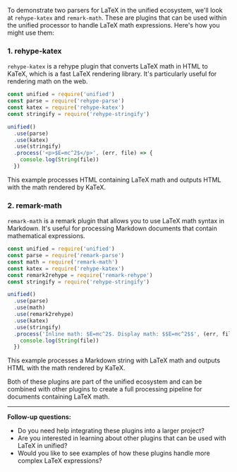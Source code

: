 To demonstrate two parsers for LaTeX in the unified ecosystem, we'll look at `rehype-katex` and `remark-math`. These are plugins that can be used within the unified processor to handle LaTeX math expressions. Here's how you might use them:

### 1. rehype-katex

`rehype-katex` is a rehype plugin that converts LaTeX math in HTML to KaTeX, which is a fast LaTeX rendering library. It's particularly useful for rendering math on the web.

```javascript
const unified = require('unified')
const parse = require('rehype-parse')
const katex = require('rehype-katex')
const stringify = require('rehype-stringify')

unified()
  .use(parse)
  .use(katex)
  .use(stringify)
  .process('<p>$E=mc^2$</p>', (err, file) => {
    console.log(String(file))
  })
```

This example processes HTML containing LaTeX math and outputs HTML with the math rendered by KaTeX.

### 2. remark-math

`remark-math` is a remark plugin that allows you to use LaTeX math syntax in Markdown. It's useful for processing Markdown documents that contain mathematical expressions.

```javascript
const unified = require('unified')
const parse = require('remark-parse')
const math = require('remark-math')
const katex = require('rehype-katex')
const remark2rehype = require('remark-rehype')
const stringify = require('rehype-stringify')

unified()
  .use(parse)
  .use(math)
  .use(remark2rehype)
  .use(katex)
  .use(stringify)
  .process('Inline math: $E=mc^2$. Display math: $$E=mc^2$$', (err, file) => {
    console.log(String(file))
  })
```

This example processes a Markdown string with LaTeX math and outputs HTML with the math rendered by KaTeX.

Both of these plugins are part of the unified ecosystem and can be combined with other plugins to create a full processing pipeline for documents containing LaTeX math.

---

**Follow-up questions:**

- Do you need help integrating these plugins into a larger project?
- Are you interested in learning about other plugins that can be used with LaTeX in unified?
- Would you like to see examples of how these plugins handle more complex LaTeX expressions?

